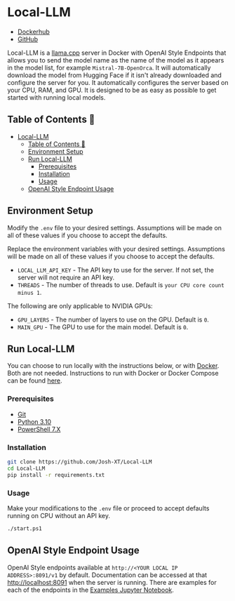 # Local-LLM

- [Dockerhub](https://hub.docker.com/r/joshxt/local-llm/tags)
- [GitHub](https://github.com/Josh-XT/Local-LLM)

Local-LLM is a [llama.cpp](https://github.com/ggerganov/llama.cpp) server in Docker with OpenAI Style Endpoints that allows you to send the model name as the name of the model as it appears in the model list, for example `Mistral-7B-OpenOrca`. It will automatically download the model from Hugging Face if it isn't already downloaded and configure the server for you. It automatically configures the server based on your CPU, RAM, and GPU. It is designed to be as easy as possible to get started with running local models.

## Table of Contents 📖

- [Local-LLM](#local-llm)
  - [Table of Contents 📖](#table-of-contents-)
  - [Environment Setup](#environment-setup)
  - [Run Local-LLM](#run-local-llm)
    - [Prerequisites](#prerequisites)
    - [Installation](#installation)
    - [Usage](#usage)
  - [OpenAI Style Endpoint Usage](#openai-style-endpoint-usage)

## Environment Setup

Modify the `.env` file to your desired settings. Assumptions will be made on all of these values if you choose to accept the defaults.

Replace the environment variables with your desired settings. Assumptions will be made on all of these values if you choose to accept the defaults.

- `LOCAL_LLM_API_KEY` - The API key to use for the server. If not set, the server will not require an API key.
- `THREADS` - The number of threads to use. Default is `your CPU core count minus 1`.

The following are only applicable to NVIDIA GPUs:

- `GPU_LAYERS` - The number of layers to use on the GPU. Default is `0`.
- `MAIN_GPU` - The GPU to use for the main model. Default is `0`.

## Run Local-LLM

You can choose to run locally with the instructions below, or with [Docker](Docker.md). Both are not needed. Instructions to run with Docker or Docker Compose can be found [here](Docker.md).

### Prerequisites

- [Git](https://git-scm.com/downloads)
- [Python 3.10](https://www.python.org/downloads/)
- [PowerShell 7.X](https://learn.microsoft.com/en-us/powershell/scripting/install/installing-powershell?view=powershell-7.4)

### Installation

```bash
git clone https://github.com/Josh-XT/Local-LLM
cd Local-LLM
pip install -r requirements.txt
```

### Usage

Make your modifications to the `.env` file or proceed to accept defaults running on CPU without an API key.

```bash
./start.ps1
```

## OpenAI Style Endpoint Usage

OpenAI Style endpoints available at `http://<YOUR LOCAL IP ADDRESS>:8091/v1` by default. Documentation can be accessed at that <http://localhost:8091> when the server is running. There are examples for each of the endpoints in the [Examples Jupyter Notebook](examples.ipynb).
